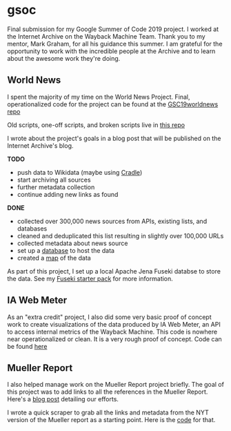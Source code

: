 # gsoc

Final submission for my Google Summer of Code 2019 project. I worked at the Internet Archive on the Wayback Machine Team. Thank you to my mentor, Mark Graham, for all his guidance this summer. I am grateful for the opportunity to work with the incredible people at the Archive and to learn about the awesome work they're doing. 

## World News

I spent the majority of my time on the World News Project. Final, operationalized code for the project can be found at the [GSC19worldnews repo](https://github.com/lsingh123/GSC2019worldnewsproject)

Old scripts, one-off scripts, and broken scripts live in [this repo](https://github.com/lsingh123/internet_archive_old)

I wrote about the project's goals in a blog post that will be published on the Internet Archive's blog. 

**TODO**

- push data to Wikidata (maybe using [Cradle](https://tools.wmflabs.org/wikidata-todo/cradle/#/))
- start archiving all sources 
- further metadata collection
- continue adding new links as found

**DONE**

- collected over 300,000 news sources from APIs, existing lists, and databases
- cleaned and deduplicated this list resulting in slightly over 100,000 URLs
- collected metadata about news source
- set up a [database](http://wwwb-db01.us.archive.org:3030/dataset.html) to host the data
- created a [map](https://public.tableau.com/shared/ZWMTP3CBT?:display_count=yes&:origin=viz_share_link) of the data

As part of this project, I set up a local Apache Jena Fuseki databse to store the data. See my [Fuseki starter pack](https://lsingh123.github.io/gsoc19/fuseki) for more information.

## IA Web Meter

As an "extra credit" project, I also did some very basic proof of concept work to create visualizations of the data produced by IA Web Meter, an API to access internal metrics of the Wayback Machine. This code is nowhere near operationalized or clean. It is a very rough proof of concept. Code can be found [here](https://github.com/lsingh123/ia_webmeter_viz)

## Mueller Report

I also helped manage work on the Mueller Report project briefly. The goal of this project was to add links to all the references in the Mueller Report. Here's a [blog post](https://blog.archive.org/2019/07/19/the-mueller-report-now-with-linked-footnotes-and-accessible/) detailing our efforts. 

I wrote a quick scraper to grab all the links and metadata from the NYT version of the Mueller report as a starting point. Here is the [code](https://github.com/lsingh123/mueller_report) for that.

